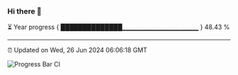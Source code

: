 ### Hi there 👋

⏳ Year progress { ██████████████▁▁▁▁▁▁▁▁▁▁▁▁▁▁▁▁ } 48.43 %

---

⏰ Updated on Wed, 26 Jun 2024 06:06:18 GMT

![Progress Bar CI](https://github.com/liununu/liununu/workflows/Progress%20Bar%20CI/badge.svg)
